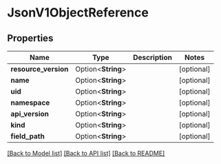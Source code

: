 # JsonV1ObjectReference

## Properties

Name | Type | Description | Notes
------------ | ------------- | ------------- | -------------
**resource_version** | Option<**String**> |  | [optional]
**name** | Option<**String**> |  | [optional]
**uid** | Option<**String**> |  | [optional]
**namespace** | Option<**String**> |  | [optional]
**api_version** | Option<**String**> |  | [optional]
**kind** | Option<**String**> |  | [optional]
**field_path** | Option<**String**> |  | [optional]

[[Back to Model list]](../README.md#documentation-for-models) [[Back to API list]](../README.md#documentation-for-api-endpoints) [[Back to README]](../README.md)



